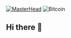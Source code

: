 [![MasterHead](https://academy-public.coinmarketcap.com/srd-optimized-uploads/19a1907084d9490caac37bef0009eb69.jpeg)](https://github.com/capko3u)
![Bitcoin](https://img.shields.io/badge/Bitcoin-000?style=for-the-badge&logo=bitcoin&logoColor=white)
## Hi there 👋


